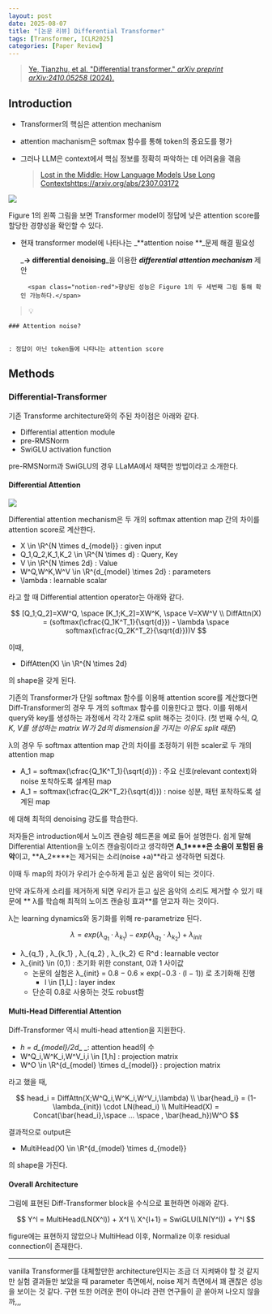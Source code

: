 ```yaml
---
layout: post
date: 2025-08-07
title: "[논문 리뷰] Differential Transformer"
tags: [Transformer, ICLR2025]
categories: [Paper Review]
---
```


> [Ye, Tianzhu, et al. "Differential transformer." ](https://arxiv.org/abs/2410.05258)[_arXiv preprint arXiv:2410.05258_](https://arxiv.org/abs/2410.05258)[ (2024).](https://arxiv.org/abs/2410.05258)



## Introduction

- Transformer의 핵심은 attention mechanism
- attention machanism은 softmax 함수를 통해 token의 중요도를 평가
- 그러나 LLM은 context에서 핵심 정보를 정확히 파악하는 데 어려움을 겪음

	> [Lost in the Middle: How Language Models Use Long Contextshttps://arxiv.org/abs/2307.03172](https://arxiv.org/abs/2307.03172)


![](https://prod-files-secure.s3.us-west-2.amazonaws.com/542b861c-36a8-4051-84e5-8804b6728dba/9083ea56-691a-4752-ae26-47f403431ac8/image.png?X-Amz-Algorithm=AWS4-HMAC-SHA256&X-Amz-Content-Sha256=UNSIGNED-PAYLOAD&X-Amz-Credential=ASIAZI2LB466RQYWPE57%2F20251004%2Fus-west-2%2Fs3%2Faws4_request&X-Amz-Date=20251004T210055Z&X-Amz-Expires=3600&X-Amz-Security-Token=IQoJb3JpZ2luX2VjEMj%2F%2F%2F%2F%2F%2F%2F%2F%2F%2FwEaCXVzLXdlc3QtMiJIMEYCIQCYgowlRkCI0MeQWb%2B%2FYNzotQih9CtUcUNFEBSEZ9C0JAIhAKjMpJtLrI%2Fsq9z%2BfjHXCXpBvg4XCGr7P%2FIWwAi8UfUtKv8DCGEQABoMNjM3NDIzMTgzODA1IgwLvqIi%2F37PZTl0yVIq3APQGBYYxY7ZzvG%2BUZIs4IL3HxzMEK1fofeE0JtAfDWxYh3Cd6R1%2BUMaXkpPDVOLjcJqLZGWETiSyGl9gOSQVHsDNPUoT1UT7iIvoUpeK78l7aCAGdNOCnd7fMpRbTvbRXwjU1TAqivy5SsLlJMogcHX8IHtwon7xzpq%2BJfngl6JRAm%2FcMp9arr6lgp3gkZve%2BqeAod1ksak1yvag%2BVoUqvFkYG%2FX0Ue1RWMYNProSOXVNYXBSykZ%2BWCSGLS7UvaB6IGYTrAKTsM%2FP81SpF2SBrMeYdhmlnhEBGdcVL1mfU07ZzBmbBLeW1Aq49BqHZa1XwXH%2Fh5vopVcsbDMypisUuhTi9yoL3Rx7v5wx9FnHQASuZuf1BdDdzkZr2agIbpwoYAXkXvxwtaWbxxGndGeHl6JRC76Gth1m6k0pFsDrZeVHmkSgPgTBmX2y9sOmkahlueM5TH1%2B7VTn6QT5%2FiCDVb2zzbUsCV4sH%2FiX1U97zygUCpg9UZHB3aDPQgUjxFxr7UTMDRjhcJ5rc955CYf8JsA45ilPBFd%2BhLLQdCVJP59DbC2HMwEP5zwABDbBuFzeh0KQS0gzEPnU4thMriGEQr4c6Jye6aiGkgnYE5n8FrMFGQ3etI12nukfAffTDXj4XHBjqkAbBxl76GB1gw8ekf0s%2BhGu0VLSdf9etEzzxkmCKL7bqwMAPXa1DBLSeFsiCRxS%2BvVjLzljLeWuDoFsvM92QWhF6pBOh3UoyDeUqqhD4bqxo9n9yuvvEJvDqBwSJi9WkSUwOjeTEw6Eqenp4d9q03z4ER7lyAYgNthPVO3h7qUjeJ8JPc%2Byv1OIkQL1P1JmdHNrEUx3Czf%2F6lOv9FnV98qR%2BLa75s&X-Amz-Signature=bfdcdd9314b6d9bf4d1883664083b4b63c5d00d436cdfd7b7690d142d6d07a60&X-Amz-SignedHeaders=host&x-amz-checksum-mode=ENABLED&x-id=GetObject)


Figure 1의 왼쪽 그림을 보면 Transformer model이 정답에 낮은 attention score를 할당한 경향성을 확인할 수 있다.

- 현재 transformer model에 나타나는 _**attention noise **_문제 해결 필요성

	_**→ differential denoising**_을 이용한 _**differential attention mechanism**_ 제안


		<span class="notion-red">향상된 성능은 Figure 1의 두 세번째 그림 통해 확인 가능하다.</span>


> 💡 


	### Attention noise?


	: 정답이 아닌 token들에 나타나는 attention score



## Methods



### Differential-Transformer


기존 Transforme architecture와의 주된 차이점은 아래와 같다.

- Differential attention module
- pre-RMSNorm
- SwiGLU activation function

pre-RMSNorm과 SwiGLU의 경우 LLaMA에서 채택한 방법이라고 소개한다.



#### Differential Attention


![](https://prod-files-secure.s3.us-west-2.amazonaws.com/542b861c-36a8-4051-84e5-8804b6728dba/116d70b2-1963-4810-9167-f4c7d8a06e8f/image.png?X-Amz-Algorithm=AWS4-HMAC-SHA256&X-Amz-Content-Sha256=UNSIGNED-PAYLOAD&X-Amz-Credential=ASIAZI2LB466RQYWPE57%2F20251004%2Fus-west-2%2Fs3%2Faws4_request&X-Amz-Date=20251004T210055Z&X-Amz-Expires=3600&X-Amz-Security-Token=IQoJb3JpZ2luX2VjEMj%2F%2F%2F%2F%2F%2F%2F%2F%2F%2FwEaCXVzLXdlc3QtMiJIMEYCIQCYgowlRkCI0MeQWb%2B%2FYNzotQih9CtUcUNFEBSEZ9C0JAIhAKjMpJtLrI%2Fsq9z%2BfjHXCXpBvg4XCGr7P%2FIWwAi8UfUtKv8DCGEQABoMNjM3NDIzMTgzODA1IgwLvqIi%2F37PZTl0yVIq3APQGBYYxY7ZzvG%2BUZIs4IL3HxzMEK1fofeE0JtAfDWxYh3Cd6R1%2BUMaXkpPDVOLjcJqLZGWETiSyGl9gOSQVHsDNPUoT1UT7iIvoUpeK78l7aCAGdNOCnd7fMpRbTvbRXwjU1TAqivy5SsLlJMogcHX8IHtwon7xzpq%2BJfngl6JRAm%2FcMp9arr6lgp3gkZve%2BqeAod1ksak1yvag%2BVoUqvFkYG%2FX0Ue1RWMYNProSOXVNYXBSykZ%2BWCSGLS7UvaB6IGYTrAKTsM%2FP81SpF2SBrMeYdhmlnhEBGdcVL1mfU07ZzBmbBLeW1Aq49BqHZa1XwXH%2Fh5vopVcsbDMypisUuhTi9yoL3Rx7v5wx9FnHQASuZuf1BdDdzkZr2agIbpwoYAXkXvxwtaWbxxGndGeHl6JRC76Gth1m6k0pFsDrZeVHmkSgPgTBmX2y9sOmkahlueM5TH1%2B7VTn6QT5%2FiCDVb2zzbUsCV4sH%2FiX1U97zygUCpg9UZHB3aDPQgUjxFxr7UTMDRjhcJ5rc955CYf8JsA45ilPBFd%2BhLLQdCVJP59DbC2HMwEP5zwABDbBuFzeh0KQS0gzEPnU4thMriGEQr4c6Jye6aiGkgnYE5n8FrMFGQ3etI12nukfAffTDXj4XHBjqkAbBxl76GB1gw8ekf0s%2BhGu0VLSdf9etEzzxkmCKL7bqwMAPXa1DBLSeFsiCRxS%2BvVjLzljLeWuDoFsvM92QWhF6pBOh3UoyDeUqqhD4bqxo9n9yuvvEJvDqBwSJi9WkSUwOjeTEw6Eqenp4d9q03z4ER7lyAYgNthPVO3h7qUjeJ8JPc%2Byv1OIkQL1P1JmdHNrEUx3Czf%2F6lOv9FnV98qR%2BLa75s&X-Amz-Signature=a174f28b77b7e94857f0c70ba0e686f9e441d953f297e14c2248e0f008591d2a&X-Amz-SignedHeaders=host&x-amz-checksum-mode=ENABLED&x-id=GetObject)


Differential attention mechanism은 두 개의 softmax attention map 간의 차이를 attention score로 계산한다.

- X \in \R^{N \times d\_{model}} : given input
- Q\_1,Q\_2,K\_1,K\_2 \in \R^{N \times d} : Query, Key
- V \in \R^{N \times 2d} : Value
- W^Q,W^K,W^V \in \R^{d\_{model} \times 2d} : parameters
- \lambda : learnable scalar

라고 할 때 Differential attention operator는 아래와 같다.


$$
[Q_1;Q_2]=XW^Q, \space [K_1;K_2]=XW^K, \space V=XW^V \\
DiffAttn(X) = (softmax(\cfrac{Q_1K^T_1}{\sqrt{d}}) - \lambda \space softmax(\cfrac{Q_2K^T_2}{\sqrt{d}}))V
$$


이때,

- DiffAtten(X) \in \R^{N \times 2d}

의 shape을 갖게 된다.


기존의 Transformer가 단일 softmax 함수를 이용해 attention score를 계산했다면 Diff-Transformer의 경우 두 개의 softmax 함수를 이용한다고 했다. 이를 위해서 query와 key를 생성하는 과정에서 각각 2개로 split 해주는 것이다. <span class="notion-red">(첫 번째 수식, </span><span class="notion-red">_Q, K, V를 생성하는 matrix W가 2d의 dismension을 가지는 이유도 split 때문_</span><span class="notion-red">)</span>


 λ의 경우 두 softmax attention map 간의 차이를 조정하기 위한 scaler로 두 개의 attention map

- A\_1 = softmax(\cfrac{Q\_1K^T\_1}{\sqrt{d}}) : 주요 신호(relevant context)와 noise 포착하도록 설계된 map
- A\_1 = softmax(\cfrac{Q\_2K^T\_2}{\sqrt{d}}) : noise 성분, 패턴 포착하도록 설계된 map 

에 대해 최적의 denoising 강도를 학습한다.


저자들은 introduction에서 노이즈 캔슬링 헤드폰을 예로 들어 설명한다. 쉽게 말해 Differential Attention을 노이즈 캔슬링이라고 생각하면 **A\_1****은 소음이 포함된 음악**이고, **A\_2****는 제거되는 소리(noise +a)**라고 생각하면 되겠다. 


이때 두 map의 차이가 우리가 순수하게 듣고 싶은 음악이 되는 것이다. 


만약 과도하게 소리를 제거하게 되면 우리가 듣고 싶은 음악의 소리도 제거할 수 있기 때문에 ** λ를 학습해 최적의 노이즈 캔슬링 효과**를 얻고자 하는 것이다.


λ는 learning dynamics와 동기화를 위해 re-parametrize 된다.


$$
\lambda = exp(\lambda_{q_1} \cdot \lambda_{k_1}) - exp(\lambda_{q_2} \cdot \lambda_{k_2}) + \lambda_{init}
$$

- λ\_{q\_1} , λ\_{k\_1} , λ\_{q\_2} , λ\_{k\_2} ∈ R^d : learnable vector
- λ\_{init} \in (0,1) : 초기화 위한 constant, 0과 1 사이값
	- 논문의 실험은 λ\_{init} = 0.8 − 0.6 × exp(−0.3 · (l − 1)) 로 초기화해 진행
		- l \in [1,L] : layer index
	- 단순히 0.8로 사용하는 것도 robust함


#### **Multi-Head Differential Attention**


Diff-Transformer 역시 multi-head attention을 지원한다.

- _h = d\_{model}/2d__ _: attention head의 수
- W^Q\_i,W^K\_i,W^V\_i,i \in [1,h] : projection matrix
- W^O \in \R^{d\_{model} \times d\_{model}} : projection matrix

라고 했을 때,


$$
head_i = DiffAttn(X;W^Q_i,W^K_i,W^V_i,\lambda) \\
\bar{head_i} = (1-\lambda_{init}) \cdot LN(head_i) \\
MultiHead(X) = Concat(\bar{head_i},\space ... \space , \bar{head_h})W^O
$$


결과적으로 output은

- MultiHead(X) \in \R^{d\_{model} \times d\_{model}}

의 shape을 가진다.



#### Overall Architecture


그림에 표현된 Diff-Transformer block을 수식으로 표현하면 아래와 같다.


$$
Y^l = MultiHead(LN(X^l)) + X^l \\
X^{l+1} = SwiGLU(LN(Y^l)) + Y^l
$$


figure에는 표현하지 않았으나 MultiHead 이후, Normalize 이후 residual connection이 존재한다.


---


vanilla Transformer를 대체할만한 architecture인지는 조금 더 지켜봐야 할 것 같지만 실험 결과들만 보았을 때 parameter 측면에서, noise 제거 측면에서 꽤 괜찮은 성능을 보이는 것 같다. 구현 또한 어려운 편이 아니라 관련 연구들이 곧 쏟아져 나오지 않을까,,,

